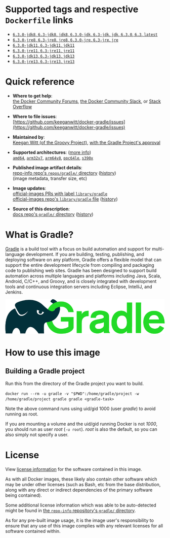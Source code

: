 <!--

********************************************************************************

WARNING:

    DO NOT EDIT "gradle/README.md"

    IT IS AUTO-GENERATED

    (from the other files in "gradle/" combined with a set of templates)

********************************************************************************

-->

# Supported tags and respective `Dockerfile` links

-	[`6.3.0-jdk8`, `6.3-jdk8`, `jdk8`, `6.3.0-jdk`, `6.3-jdk`, `jdk`, `6.3.0`, `6.3`, `latest`](https://github.com/keeganwitt/docker-gradle/blob/b83fb7b2f5057ae0843a928d5a5bba8efba47296/jdk8/Dockerfile)
-	[`6.3.0-jre8`, `6.3-jre8`, `jre8`, `6.3.0-jre`, `6.3-jre`, `jre`](https://github.com/keeganwitt/docker-gradle/blob/b83fb7b2f5057ae0843a928d5a5bba8efba47296/jre8/Dockerfile)
-	[`6.3.0-jdk11`, `6.3-jdk11`, `jdk11`](https://github.com/keeganwitt/docker-gradle/blob/b83fb7b2f5057ae0843a928d5a5bba8efba47296/jdk11/Dockerfile)
-	[`6.3.0-jre11`, `6.3-jre11`, `jre11`](https://github.com/keeganwitt/docker-gradle/blob/b83fb7b2f5057ae0843a928d5a5bba8efba47296/jre11/Dockerfile)
-	[`6.3.0-jdk13`, `6.3-jdk13`, `jdk13`](https://github.com/keeganwitt/docker-gradle/blob/b83fb7b2f5057ae0843a928d5a5bba8efba47296/jdk13/Dockerfile)
-	[`6.3.0-jre13`, `6.3-jre13`, `jre13`](https://github.com/keeganwitt/docker-gradle/blob/b83fb7b2f5057ae0843a928d5a5bba8efba47296/jre13/Dockerfile)

# Quick reference

-	**Where to get help**:  
	[the Docker Community Forums](https://forums.docker.com/), [the Docker Community Slack](http://dockr.ly/slack), or [Stack Overflow](https://stackoverflow.com/search?tab=newest&q=docker)

-	**Where to file issues**:  
	[https://github.com/keeganwitt/docker-gradle/issues](https://github.com/keeganwitt/docker-gradle/issues)

-	**Maintained by**:  
	[Keegan Witt (of the Groovy Project)](https://github.com/keeganwitt/docker-gradle), [with the Gradle Project's approval](https://discuss.gradle.org/t/official-docker-images/21159/8)

-	**Supported architectures**: ([more info](https://github.com/docker-library/official-images#architectures-other-than-amd64))  
	[`amd64`](https://hub.docker.com/r/amd64/gradle/), [`arm32v7`](https://hub.docker.com/r/arm32v7/gradle/), [`arm64v8`](https://hub.docker.com/r/arm64v8/gradle/), [`ppc64le`](https://hub.docker.com/r/ppc64le/gradle/), [`s390x`](https://hub.docker.com/r/s390x/gradle/)

-	**Published image artifact details**:  
	[repo-info repo's `repos/gradle/` directory](https://github.com/docker-library/repo-info/blob/master/repos/gradle) ([history](https://github.com/docker-library/repo-info/commits/master/repos/gradle))  
	(image metadata, transfer size, etc)

-	**Image updates**:  
	[official-images PRs with label `library/gradle`](https://github.com/docker-library/official-images/pulls?q=label%3Alibrary%2Fgradle)  
	[official-images repo's `library/gradle` file](https://github.com/docker-library/official-images/blob/master/library/gradle) ([history](https://github.com/docker-library/official-images/commits/master/library/gradle))

-	**Source of this description**:  
	[docs repo's `gradle/` directory](https://github.com/docker-library/docs/tree/master/gradle) ([history](https://github.com/docker-library/docs/commits/master/gradle))

# What is Gradle?

[Gradle](https://gradle.org/) is a build tool with a focus on build automation and support for multi-language development. If you are building, testing, publishing, and deploying software on any platform, Gradle offers a flexible model that can support the entire development lifecycle from compiling and packaging code to publishing web sites. Gradle has been designed to support build automation across multiple languages and platforms including Java, Scala, Android, C/C++, and Groovy, and is closely integrated with development tools and continuous integration servers including Eclipse, IntelliJ, and Jenkins.

![logo](https://raw.githubusercontent.com/docker-library/docs/c3d3ca6beed000f9ba6eabc98f3399158f520256/gradle/logo.png)

# How to use this image

## Building a Gradle project

Run this from the directory of the Gradle project you want to build.

`docker run --rm -u gradle -v "$PWD":/home/gradle/project -w /home/gradle/project gradle gradle <gradle-task>`

Note the above command runs using uid/gid 1000 (user *gradle*) to avoid running as root.

If you are mounting a volume and the uid/gid running Docker is not *1000*, you should run as user *root* (`-u root`). *root* is also the default, so you can also simply not specify a user.

# License

View [license information](https://gradle.org/license/) for the software contained in this image.

As with all Docker images, these likely also contain other software which may be under other licenses (such as Bash, etc from the base distribution, along with any direct or indirect dependencies of the primary software being contained).

Some additional license information which was able to be auto-detected might be found in [the `repo-info` repository's `gradle/` directory](https://github.com/docker-library/repo-info/tree/master/repos/gradle).

As for any pre-built image usage, it is the image user's responsibility to ensure that any use of this image complies with any relevant licenses for all software contained within.
